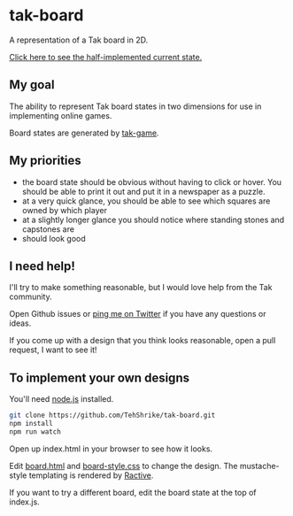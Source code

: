# tak-board

A representation of a Tak board in 2D.

[Click here to see the half-implemented current state.](http://tehshrike.github.io/tak-board/)

## My goal

The ability to represent Tak board states in two dimensions for use in implementing online games.

Board states are generated by [tak-game](https://github.com/TehShrike/tak-game).

## My priorities

- the board state should be obvious without having to click or hover.  You should be able to print it out and put it in a newspaper as a puzzle.
- at a very quick glance, you should be able to see which squares are owned by which player
- at a slightly longer glance you should notice where standing stones and capstones are
- should look good

## I need help!

I'll try to make something reasonable, but I would love help from the Tak community.

Open Github issues or [ping me on Twitter](https://twitter.com/TehShrike) if you have any questions or ideas.

If you come up with a design that you think looks reasonable, open a pull request, I want to see it!

## To implement your own designs

You'll need [node.js](https://nodejs.org/en/download/) installed.

```sh
git clone https://github.com/TehShrike/tak-board.git
npm install
npm run watch
```

Open up index.html in your browser to see how it looks.

Edit [board.html](https://github.com/TehShrike/tak-board/blob/gh-pages/board.html) and [board-style.css](https://github.com/TehShrike/tak-board/blob/gh-pages/board-style.css) to change the design.  The mustache-style templating is rendered by [Ractive](http://docs.ractivejs.org/latest/mustaches).

If you want to try a different board, edit the board state at the top of index.js.
